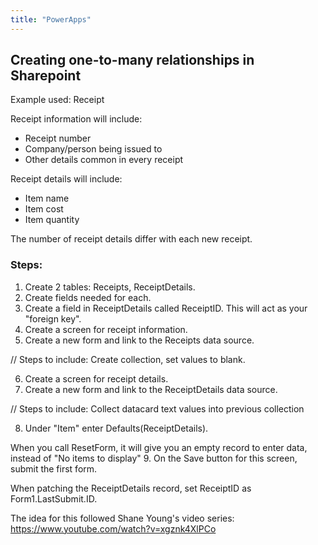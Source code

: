 ```yaml
---
title: "PowerApps"
---
```

## Creating one-to-many relationships in Sharepoint

Example used: Receipt

Receipt information will include:
- Receipt number
- Company/person being issued to
- Other details common in every receipt

Receipt details will include:
- Item name
- Item cost
- Item quantity

The number of receipt details differ with each new receipt.

### Steps:

1. Create 2 tables: Receipts, ReceiptDetails.
2. Create fields needed for each.
3. Create a field in ReceiptDetails called ReceiptID. This will act as your "foreign key".
4. Create a screen for receipt information.
5. Create a new form and link to the Receipts data source.

// Steps to include:
Create collection, set values to blank.

6. Create a screen for receipt details.
7. Create a new form and link to the ReceiptDetails data source.

// Steps to include:
Collect datacard text values into previous collection

8. Under "Item" enter Defaults(ReceiptDetails).

When you call ResetForm, it will give you an empty record to enter data, instead of "No items to display" 
9. On the Save button for this screen, submit the first form.

When patching the ReceiptDetails record, set ReceiptID as Form1.LastSubmit.ID.
   

The idea for this followed Shane Young's video series: https://www.youtube.com/watch?v=xgznk4XlPCo
